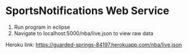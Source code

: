 # SportsNotifications Web Service

1. Run program in eclipse
2. Navigate to localhost:5000/nba/live.json to view raw data

Heroku link:
https://guarded-springs-84197.herokuapp.com/nba/live.json

